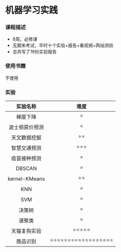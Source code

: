 # 机器学习实践

### 课程描述

- 8周，必修课
- 无期末考试，平时十个实验+报告+看视频+网站测验
- 总共写了19份实验报告

### 使用书籍
不使用


### 实验
|    实验名称    |        难度        |
| :------------: | :----------------: |
|    梯度下降    |         ⭐          |
| 波士顿房价预测 |         ⭐          |
|  天文数据挖掘  |         ⭐⭐         |
|  智慧交通预测  |        ⭐⭐⭐         |
|  疫苗接种预测  |         ⭐          |
|     DBSCAN     |         ⭐          |
| kernel-KMeans  |         ⭐⭐         |
|      KNN       |         ⭐          |
|      SVM       |         ⭐          |
|     决策树     |         ⭐          |
|     谱聚类     |         ⭐          |
|  天猫复购实验  |       ⭐⭐⭐⭐⭐        |
|    商品识别    | ⭐⭐⭐⭐⭐⭐⭐⭐⭐⭐⭐⭐⭐⭐⭐⭐⭐⭐ |
